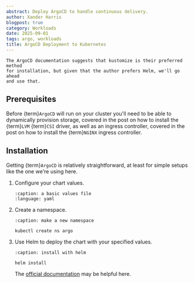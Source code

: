 ```yaml
---
abstract: Deploy ArgoCD to handle continuous delivery.
author: Xander Harris
blogpost: true
category: Workloads
date: 2025-09-01
tags: argo, workloads
title: ArgoCD Deployment to Kubernetes
---
```


```{note}
The ArgoCD documentation suggests that kustomize is their preferred method
for installation, but given that the author prefers Helm, we'll go ahead
and use that.
```

## Prerequisites

Before {term}`ArgoCD` will run on your cluster you'll need to be able to dynamically
provision storage, covered in the post on how to install the {term}`LVM`
{term}`CSI` driver,
as well as an ingress controller, covered in the post on how to install the
{term}`NGINX` ingress controller.

## Installation

Getting {term}`ArgoCD` is relatively straightforward, at least for simple setups like
the one we're using here.

1. Configure your chart values.

   ```{literalinclude} 2025-09-01.argo.values.yaml
   :caption: a basic values file
   :language: yaml
   ```
2. Create a namespace.

   ```{code-block} shell
   :caption: make a new namespace

   kubectl create ns argo
   ```
3. Use Helm to deploy the chart with your specified values.

   ```{code-block} shell
   :caption: install with helm

   helm install
   ```

   The
   [official documentation](https://github.com/argoproj/argo-helm/blob/main/charts/argo-cd/README.md)
   may be helpful here.

